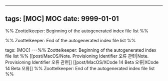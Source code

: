 ---

## tags: [MOC] MOC date: 9999-01-01



%% Zoottelkeeper: Beginning of the autogenerated index file list %%

%% Zoottelkeeper: End of the autogenerated index file list %%


tags: [MOC]
---%% Zoottelkeeper: Beginning of the autogenerated index file list  %%
 [[post/MacOS/Note. Provisioning Identifier 오류 관련|Note. Provisioning Identifier 오류 관련]]
 [[post/MacOS/XCode 14 Beta 오류|XCode 14 Beta 오류]]
%% Zoottelkeeper: End of the autogenerated index file list  %%
